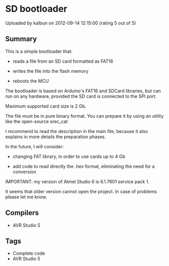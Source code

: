 # SD bootloader

Uploaded by kalbun on 2012-09-14 12:15:00 (rating 5 out of 5)

## Summary

This is a simple bootloader that:  

- reads a file from an SD card formatted as FAT16  

- writes the file into the flash memory  

- reboots the MCU


The bootloader is based on Arduino's FAT16 and SDCard libraries, but can run on any hardware, provided the SD card is connected to the SPI port.


Maximum supported card size is 2 Gb.


The file must be in pure binary format. You can prepare it by using an utility like the open-source srec\_cat


I recommend to read the description in the main file, because it also explains in more details the preparation phases.


In the future, I will consider:  

- changing FAT library, in order to use cards up to 4 Gb  

- add code to read directly the .hex format, eliminating the need for a conversion


IMPORTANT: my version of Atmel Studio 6 is 6.1.7601 service pack 1.


It seems that older version cannot open the project. In case of problems please let me know.

## Compilers

- AVR Studio 5

## Tags

- Complete code
- AVR Studio 5
